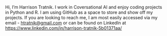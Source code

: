 Hi, I’m Harrison Tratnik. I work in Coversational AI and enjoy coding projects in Python and R. I am using GitHub as a space to store and show off my projects.
If you are looking to reach me, I am most easily accessed via my email - htratnik@gmail.com or can be found on LinkedIn at https://www.linkedin.com/in/harrison-tratnik-5b01371aa/ 

